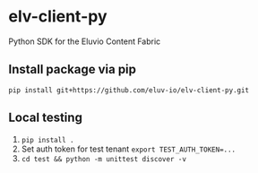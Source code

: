 # elv-client-py
Python SDK for the Eluvio Content Fabric 

## Install package via pip
`pip install git+https://github.com/eluv-io/elv-client-py.git`

## Local testing 
1. `pip install .`
2. Set auth token for test tenant `export TEST_AUTH_TOKEN=...`
2.  `cd test && python -m unittest discover -v`